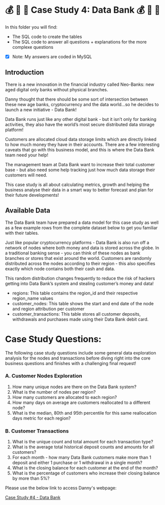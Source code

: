 # 💰 🏦 💸 Case Study 4: Data Bank 💰 🏦 💸

In this folder you will find: 
* The SQL code to create the tables
* The SQL code to answer all questions + explanations for the more complexe questions
- [x] Note: My answers are coded in MySQL 

## Introduction

There is a new innovation in the financial industry called Neo-Banks: new aged digital only banks without physical branches.

Danny thought that there should be some sort of intersection between these new age banks, cryptocurrency and the data world…so he decides to launch a new initiative - Data Bank!

Data Bank runs just like any other digital bank - but it isn’t only for banking activities, they also have the world’s most secure distributed data storage platform!

Customers are allocated cloud data storage limits which are directly linked to how much money they have in their accounts. There are a few interesting caveats that go with this business model, and this is where the Data Bank team need your help!

The management team at Data Bank want to increase their total customer base - but also need some help tracking just how much data storage their customers will need.

This case study is all about calculating metrics, growth and helping the business analyse their data in a smart way to better forecast and plan for their future developments!

## Available Data

The Data Bank team have prepared a data model for this case study as well as a few example rows from the complete dataset below to get you familiar with their tables.

Just like popular cryptocurrency platforms - Data Bank is also run off a network of nodes where both money and data is stored across the globe. In a traditional banking sense - you can think of these nodes as bank branches or stores that exist around the world.
Customers are randomly distributed across the nodes according to their region - this also specifies exactly which node contains both their cash and data.

This random distribution changes frequently to reduce the risk of hackers getting into Data Bank’s system and stealing customer’s money and data!

* regions: This table contains the region_id and their respective region_name values
* customer_nodes: This table shows the start and end date of the node and region attribution per customer
* customer_transactions: This table stores all customer deposits, withdrawals and purchases made using their Data Bank debit card.


# Case Study Questions:

The following case study questions include some general data exploration analysis for the nodes and transactions before diving right into the core business questions and finishes with a challenging final request!


### A. Customer Nodes Exploration


1. How many unique nodes are there on the Data Bank system?
2. What is the number of nodes per region?
3. How many customers are allocated to each region?
4. How many days on average are customers reallocated to a different node?
5. What is the median, 80th and 95th percentile for this same reallocation days metric for each region?


### B. Customer Transactions


1. What is the unique count and total amount for each transaction type?
2. What is the average total historical deposit counts and amounts for all customers?
3. For each month - how many Data Bank customers make more than 1 deposit and either 1 purchase or 1 withdrawal in a single month?
4. What is the closing balance for each customer at the end of the month?
5. What is the percentage of customers who increase their closing balance by more than 5%?


Please use the below link to access Danny's webpage:


[Case Study #4 - Data Bank](https://8weeksqlchallenge.com/case-study-4/)




